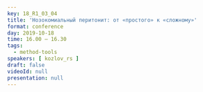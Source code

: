 ```yaml
---
key: 18_R1_03_04
title: 'Нозокомиальный перитонит: от «простого» к «сложному»'
format: conference
day: 2019-10-18
time: 16.00 – 16.30
tags:
  - method-tools
speakers: [ kozlov_rs ]
draft: false
videoId: null
presentation: null
---
```

